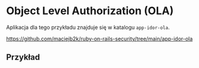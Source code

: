 # Object Level Authorization (OLA)

Aplikacja dla tego przykładu znajduje się w katalogu `app-idor-ola`.

https://github.com/maciejb2k/ruby-on-rails-security/tree/main/app-idor-ola

## Przykład

